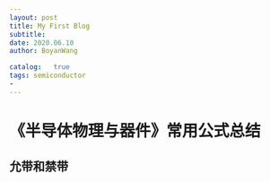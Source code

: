 ```yaml
---
layout: post
title: My First Blog     
subtitle:
date: 2020.06.10
author: BoyanWang

catalog:   true
tags: semiconductor   
- 
---
```

# 《半导体物理与器件》常用公式总结
## 允带和禁带

